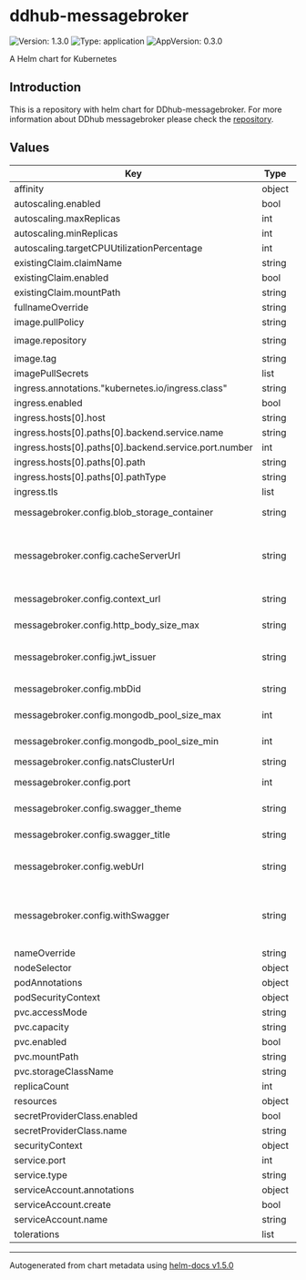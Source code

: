 # ddhub-messagebroker

![Version: 1.3.0](https://img.shields.io/badge/Version-1.3.0-informational?style=flat-square) ![Type: application](https://img.shields.io/badge/Type-application-informational?style=flat-square) ![AppVersion: 0.3.0](https://img.shields.io/badge/AppVersion-0.3.0-informational?style=flat-square)

A Helm chart for Kubernetes
## Introduction
This is a repository with helm chart for DDhub-messagebroker. For more information about DDhub messagebroker please check the [repository](https://github.com/energywebfoundation/ddhub-message-broker).

## Values

| Key | Type | Default | Description |
|-----|------|---------|-------------|
| affinity | object | `{}` |  |
| autoscaling.enabled | bool | `false` |  |
| autoscaling.maxReplicas | int | `100` |  |
| autoscaling.minReplicas | int | `1` |  |
| autoscaling.targetCPUUtilizationPercentage | int | `80` |  |
| existingClaim.claimName | string | `"my-claim"` |  |
| existingClaim.enabled | bool | `false` |  |
| existingClaim.mountPath | string | `"/mnt/claim"` |  |
| fullnameOverride | string | `"ddhub-messagebroker-test"` |  |
| image.pullPolicy | string | `"IfNotPresent"` |  |
| image.repository | string | `"aemoprivatecontainerregistry.azurecr.io/ddhub-messagebroker"` |  |
| image.tag | string | `"canary"` |  |
| imagePullSecrets | list | `[]` |  |
| ingress.annotations."kubernetes.io/ingress.class" | string | `"azure/application-gateway"` |  |
| ingress.enabled | bool | `false` |  |
| ingress.hosts[0].host | string | `"ddhub-test.energyweb.org"` |  |
| ingress.hosts[0].paths[0].backend.service.name | string | `"ddhub-messagebroker-test"` |  |
| ingress.hosts[0].paths[0].backend.service.port.number | int | `80` |  |
| ingress.hosts[0].paths[0].path | string | `"/"` |  |
| ingress.hosts[0].paths[0].pathType | string | `"Prefix"` |  |
| ingress.tls | list | `[]` |  |
| messagebroker.config.blob_storage_container | string | `"file"` | (optional string, default file) the container name for uploaded files in blob storage |
| messagebroker.config.cacheServerUrl | string | `"https://identitycache-staging.energyweb.org/v1"` | (optional string, default https://identitycache-dev.energyweb.org/) An URL to Identity Cache server, more info https://github.com/energywebfoundation/iam-cache-server |
| messagebroker.config.context_url | string | `"https://ddhub-test.energyweb.org"` | (optional string, default https://ddhub-test.energyweb.org) the ddhub server url |
| messagebroker.config.http_body_size_max | string | `"122880k"` | (optional string, default 122880k) the http request body max limit |
| messagebroker.config.jwt_issuer | string | `"https://ddhub-test.energyweb.org"` | (optional string, default https://ddhub-test.energyweb.org matching ingress) jwt token issuer |
| messagebroker.config.mbDid | string | `"did:ethr:0x5aEa5Bf5c5b341A0BF30Cc5b51b77Fb9807F1b52"` | (required string) it is the DID identifier corresponding to the PRIVATE_KEY |
| messagebroker.config.mongodb_pool_size_max | int | `10` | (optional string, default file) the container name for uploaded files in blob storage |
| messagebroker.config.mongodb_pool_size_min | int | `5` | (optional string, default file) the container name for uploaded files in blob storage |
| messagebroker.config.natsClusterUrl | string | `"nats://dsb-nats.nats.svc:4222"` | NATS Jetstream node url |
| messagebroker.config.port | int | `9000` | (optional int, default 3000) Port number to be used by DSB Message Broker to listen to |
| messagebroker.config.swagger_theme | string | `"original"` | (optional string, default original) the swagger UI theme |
| messagebroker.config.swagger_title | string | `"DDHub Message Broker"` | (optional string, default file) the swagger UI page title |
| messagebroker.config.webUrl | string | `"https://volta-rpc.energyweb.org/"` | (optional string, default https://volta-rpc.energyweb.org/) An URL to EW blockchain node (default |
| messagebroker.config.withSwagger | string | `"true"` | (optional bool, default true) Boolean that enables or disables hosting Swagger API documentation alongside DSB Message Broker endpoints, if true then http://{URL}:{PORT}/swagger is available |
| nameOverride | string | `"ddhub-messagebroker-test"` |  |
| nodeSelector | object | `{}` |  |
| podAnnotations | object | `{}` |  |
| podSecurityContext | object | `{}` |  |
| pvc.accessMode | string | `"ReadWriteOnce"` |  |
| pvc.capacity | string | `"1Gi"` |  |
| pvc.enabled | bool | `false` |  |
| pvc.mountPath | string | `"/mnt/azure"` |  |
| pvc.storageClassName | string | `"default"` |  |
| replicaCount | int | `1` |  |
| resources | object | `{}` |  |
| secretProviderClass.enabled | bool | `false` |  |
| secretProviderClass.name | string | `"my-provider"` |  |
| securityContext | object | `{}` |  |
| service.port | int | `80` |  |
| service.type | string | `"LoadBalancer"` |  |
| serviceAccount.annotations | object | `{}` |  |
| serviceAccount.create | bool | `true` |  |
| serviceAccount.name | string | `""` |  |
| tolerations | list | `[]` |  |

----------------------------------------------
Autogenerated from chart metadata using [helm-docs v1.5.0](https://github.com/norwoodj/helm-docs/releases/v1.5.0)
